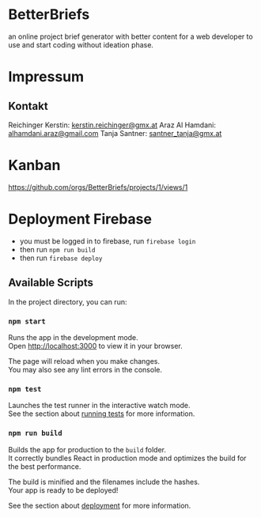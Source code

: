 # BetterBriefs

an online project brief generator with better content for a web developer to use and start coding without ideation phase.

# Impressum

## Kontakt

Reichinger Kerstin: kerstin.reichinger@gmx.at
Araz Al Hamdani: alhamdani.araz@gmail.com
Tanja Santner: santner_tanja@gmx.at

# Kanban

https://github.com/orgs/BetterBriefs/projects/1/views/1

# Deployment Firebase

- you must be logged in to firebase, run `firebase login`
- then run `npm run build`
- then run `firebase deploy`

## Available Scripts

In the project directory, you can run:

### `npm start`

Runs the app in the development mode.\
Open [http://localhost:3000](http://localhost:3000) to view it in your browser.

The page will reload when you make changes.\
You may also see any lint errors in the console.

### `npm test`

Launches the test runner in the interactive watch mode.\
See the section about [running tests](https://facebook.github.io/create-react-app/docs/running-tests) for more information.

### `npm run build`

Builds the app for production to the `build` folder.\
It correctly bundles React in production mode and optimizes the build for the best performance.

The build is minified and the filenames include the hashes.\
Your app is ready to be deployed!

See the section about [deployment](https://facebook.github.io/create-react-app/docs/deployment) for more information.
